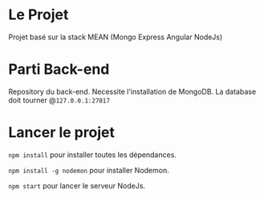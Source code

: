 # Le Projet
Projet basé sur la stack MEAN (Mongo Express Angular NodeJs)

# Parti Back-end 
Repository du back-end.
Necessite l'installation de MongoDB.
La database doit tourner @```127.0.0.1:27017 ```

# Lancer le projet

```npm install``` pour installer toutes les dépendances.

```npm install -g nodemon``` pour installer Nodemon. 

```npm start``` pour lancer le serveur NodeJs.
